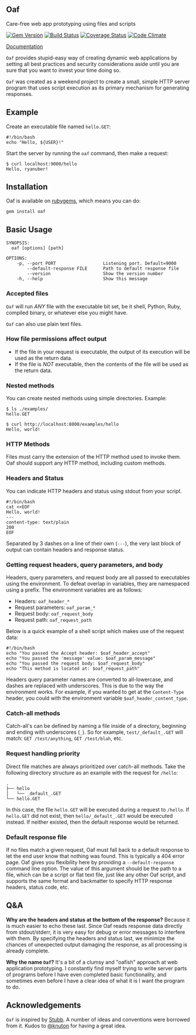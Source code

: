 Oaf
---

Care-free web app prototyping using files and scripts

[![Gem Version](https://badge.fury.io/rb/oaf.png)](http://badge.fury.io/rb/oaf)
[![Build Status](https://travis-ci.org/ryanuber/oaf.png)](https://travis-ci.org/ryanuber/oaf)
[![Coverage Status](https://coveralls.io/repos/ryanuber/oaf/badge.png)](https://coveralls.io/r/ryanuber/oaf)
[![Code Climate](https://codeclimate.com/github/ryanuber/oaf.png)](https://codeclimate.com/github/ryanuber/oaf)

[Documentation](http://rubydoc.info/gems/oaf/frames)

`Oaf` provides stupid-easy way of creating dynamic web applications by setting
all best practices and security considerations aside until you are sure that you
want to invest your time doing so.

`Oaf` was created as a weekend project to create a small, simple HTTP server
program that uses script execution as its primary mechanism for generating
responses.

Example
-------

Create an executable file named `hello.GET`:

```
#!/bin/bash
echo "Hello, ${USER}!"
```

Start the server by running the `oaf` command, then make a request:

```
$ curl localhost:9000/hello
Hello, ryanuber!
```

Installation
------------

Oaf is available on [rubygems](http://rubygems.org/gems/oaf), which means you
can do:

```
gem install oaf
```

Basic Usage
-----------

```
SYNOPSIS:
  oaf [options] [path]

OPTIONS:
    -p, --port PORT                  Listening port. Default=9000
        --default-response FILE      Path to default response file
        --version                    Show the version number
    -h, --help                       Show this message
```

### Accepted files

`Oaf` will run *ANY* file with the executable bit set, be it shell, Python, Ruby,
compiled binary, or whatever else you might have.

`Oaf` can also use plain text files.

### How file permissions affect output

* If the file in your request is executable, the output of its execution will
  be used as the return data.
* If the file is *NOT* executable, then the contents of the file will be used
  as the return data.

### Nested methods

You can create nested methods using simple directories. Example:

```
$ ls ./examples/
hello.GET

$ curl http://localhost:8000/examples/hello
Hello, world!
```

### HTTP Methods
Files must carry the extension of the HTTP method used to invoke them.
Oaf should support any HTTP method, including custom methods.

### Headers and Status
You can indicate HTTP headers and status using stdout from your script.

```
#!/bin/bash
cat <<EOF
Hello, world!
---
content-type: text/plain
200
EOF
```

Separated by 3 dashes on a line of their own (`---`), the very last block
of output can contain headers and response status.

### Getting request headers, query parameters, and body

Headers, query parameters, and request body are all passed to executables using
the environment. To defeat overlap in variables, they are namespaced using a
prefix. The environment variables are as follows:

* Headers: `oaf_header_*`
* Request parameters: `oaf_param_*`
* Request body: `oaf_request_body`
* Request path: `oaf_request_path`

Below is a quick example of a shell script which makes use of the request data:

```
#!/bin/bash
echo "You passed the Accept header: $oaf_header_accept"
echo "You passed the 'message' value: $oaf_param_message"
echo "You passed the request body: $oaf_request_body"
echo "This method is located at: $oaf_request_path"
```

Headers query parameter names are converted to all-lowercase, and dashes are
replaced with underscores. This is due to the way the environment works. For
example, if you wanted to get at the `Content-Type` header, you could with the
environment variable `$oaf_header_content_type`.

### Catch-all methods

Catch-all's can be defined by naming a file inside of a directory, beginning and
ending with underscores (`_`). So for example, `test/_default_.GET` will match:
`GET /test/anything`, `GET /test/blah`, etc.

### Request handling priority

Direct file matches are always prioritized over catch-all methods. Take the
following directory structure as an example with the request for `/hello`:

```
.
├── hello
│   └── _default_.GET
└── hello.GET
```

In this case, the file `hello.GET` will be executed during a request to
`/hello`. If `hello.GET` did not exist, then `hello/_default_.GET` would be
executed instead. If neither existed, then the default response would be
returned.

### Default response file

If no files match a given request, Oaf must fall back to a default response to
let the end user know that nothing was found. This is typically a 404 error
page. Oaf gives you flexibility here by providing a `--default-response` command
line option. The value of this argument should be the path to a file, which can
be a script or flat text file, just like any other Oaf script, and supports the
same format and backmatter to specify HTTP response headers, status code, etc.

Q&A
---

**Why are the headers and status at the bottom of the response?**
Because it is much easier to echo these last. Since Oaf reads response
data directly from stdout/stderr, it is very easy for debug or error messages
to interfere with them. By specifying the headers and status last, we minimize
the chances of unexpected output damaging the response, as all processing is
already complete.

**Why the name `Oaf`?**
It's a bit of a clumsy and "oafish" approach at web application prototyping. I
constantly find myself trying to write server parts of programs before I have
even completed basic functionality, and sometimes even before I have a clear
idea of what it is I want the program to do.

Acknowledgements
----------------

`Oaf` is inspired by [Stubb](https://github.com/knuton/stubb). A number of ideas
and conventions were borrowed from it. Kudos to
[@knuton](https://github.com/knuton) for having a great idea.
